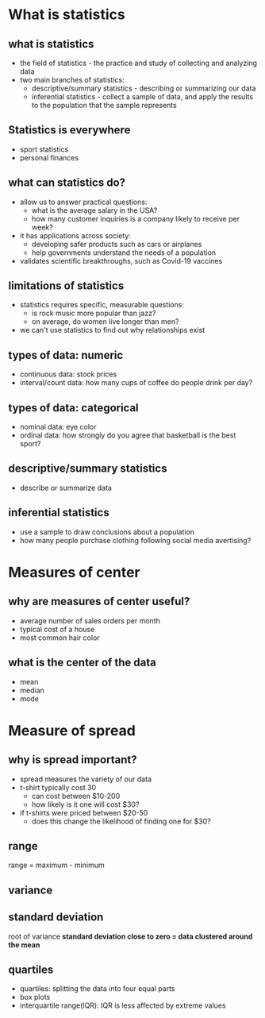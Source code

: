 # What is statistics
## what is statistics
- the field of statistics - the practice and study of collecting and analyzing data
- two main branches of statistics:
  - descriptive/summary statistics - describing or summarizing our data
  - inferential statistics - collect a sample of data, and apply the results to the population that the sample represents

 ## Statistics is everywhere
 - sport statistics
 - personal finances

## what can statistics do?
- allow us to answer practical questions:
  - what is the average salary in the USA?
  - how many customer inquiries is a company likely to receive per week?
- it has applications across society:
    - developing safer products such as cars or airplanes
    - help governments understand the needs of a population
- validates scientific breakthroughs, such as Covid-19 vaccines

## limitations of statistics
- statistics requires specific, measurable questions:
  - is rock music more popular than jazz?
  - on average, do women live longer than men?
- we can't use statistics to find out why relationships exist

## types of data: numeric
- continuous data: stock prices
- interval/count data: how many cups of coffee do people drink per day?
 
## types of data: categorical
- nominal data: eye color
- ordinal data: how strongly do you agree that basketball is the best sport?

## descriptive/summary statistics
- describe or summarize data

## inferential statistics
- use a sample to draw conclusions about a population
- how many people purchase clothing following social media avertising?

# Measures of center
## why are measures of center useful?
- average number of sales orders per month
- typical cost of a house
- most common hair color

## what is the center of the data
- mean
- median
- mode

# Measure of spread
## why is spread important?
- spread measures the variety of our data
- t-shirt typically cost 30
  - can cost between $10-200
  - how likely is it one will cost $30?
- if t-shirts were priced between $20-50
  - does this change the likelihood of finding one for $30?
 
## range
range = maximum - minimum

## variance

## standard deviation
root of variance
__standard deviation close to zero = data clustered around the mean__

## quartiles
- quartiles: splitting the data into four equal parts
- box plots
- interquartile range(IQR): IQR is less affected by extreme values
